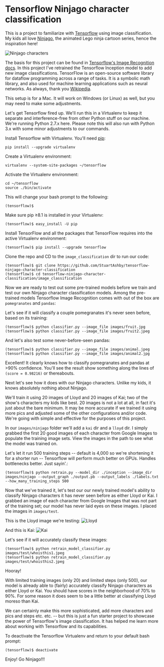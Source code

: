 # Tensorflow Ninjago character classification
This is a project to familiarize with [Tensorflow](https://www.tensorflow.org/) using image classification. My kids all love [Ninjago](https://en.wikipedia.org/wiki/Lego_Ninjago), the animated Lego ninja cartoon series, hence the inspiration here!

![Ninjago characters](https://www.sky.com/assets2/lego-ninjago-masters-of-spinjitzu-tile-bd99b78c.jpg)

The basis for this project can be found in [Tensorflow's Image Recognition docs](https://www.tensorflow.org/tutorials/image_recognition). In this project I've retrained the Tensorflow Inception model to add new image classifications. TensorFlow is an open-source software library for dataflow programming across a range of tasks. It is a symbolic math library, and also used for machine learning applications such as neural networks. As always, thank you [Wikipedia](https://en.wikipedia.org/wiki/TensorFlow).

This setup is for a Mac. It will work on Windows (or Linux) as well, but you may need to make some adjustments. 

Let's get Tensorflow fired up. We'll run this in a Virtualenv to keep it separate and interference-free from other Python stuff on our machine. We're running Python 2.7.x here. Please note this will also run with Python 3.x with some minor adjustments to our commands.

Install Tensorflow with Virtualenv. You'll need [pip](https://pip.pypa.io/en/stable/installing/):
```
pip install --upgrade virtualenv
```

Create a Virtualenv environment:
```
virtualenv --system-site-packages ~/tensorflow
```

Activate the Virtualenv environment:
```
cd ~/tensorflow
source ./bin/activate
```

This will change your bash prompt to the following:
```
(tensorflow)$ 
```

Make sure pip ≥8.1 is installed in your Virtualenv:
```
(tensorflow)$ easy_install -U pip
```

Install TensorFlow and all the packages that TensorFlow requires into the active Virtualenv environment:
```
(tensorflow)$ pip install --upgrade tensorflow
```

Clone the repo and CD to the ```image_classification``` dir to run our code:
```
(tensorflow)$ git clone https://github.com/StuartAshby/tensorflow-ninjago-character-classification
(tensorflow)$ cd tensorflow-ninjago-character-classification/image_classification
```

Now we are ready to test out some pre-trained models before we train and test our own Ninjago character classification models. Among the pre-trained models Tensorflow Image Recognition comes with out of the box are ```pomegranates``` and ```pandas```:

Let's see if it will classify a couple pomegranates it's never seen before, based on its training:
```
(tensorflow)$ python classifier.py --image_file images/fruit.jpg
(tensorflow)$ python classifier.py --image_file images/fruit2.jpeg
```

And let's also test some never-before-seen pandas:
```
(tensorflow)$ python classifier.py --image_file images/animal.jpeg
(tensorflow)$ python classifier.py --image_file images/animal2.jpg
```

Excellent! It clearly knows how to classify pomegranates and pandas at >90% confidence. You'll see the result show something along the lines of ```(score = 0.98216)``` or thereabouts.

Next let's see how it does with our Ninjago characters. Unlike my kids, it knows absolutely nothing about Ninjago. 

We'll train it using 20 images of Lloyd and 20 images of Kai; two of the show's characters my kids like best. 20 images is not a lot at all, in fact it's just about the bare minimum. It may be more accurate if we trained it using more pics and adjusted some of the other configurations and/or code. We're going with simple and effective for the purposes of this project.

In our ```images/ninjago``` folder we'll add a ```kai``` dir and a ```lloyd``` dir. I simply grabbed the first 20 good images of each character from Google Images to populate the training image sets. View the images in the path to see what the model was trained on.

Let's let it run 500 training steps -- default is 4,000 so we're shortening it for a shorter run -- Tensorflow will perform much better on GPUs. Handles bottlenecks better. Just sayin'.:
```
(tensorflow)$ python retrain.py --model_dir ./inception --image_dir images/ninjago --output_graph ./output.pb --output_labels ./labels.txt --how_many_training_steps 500
```

Now that we've trained it, let's test our our newly trained model's ability to classify Ninjago characters it has never seen before as either Lloyd or Kai. I grabbed an image of each character from Google Images that was not part of the training set; our model has never laid eyes on these images. I placed the images in ```images/test```.

This is the Lloyd image we're testing:
![Lloyd](https://85toys.com/1593-thickbox_default/lego-ninjago-lloyd-original-minifigure-njo226-from-set-70596.jpg)

And this is Kai:
![Kai](https://c.76.my/Malaysia/lego-ninjago-kai-sleeveless-minifigure-legoland-1504-06-Legoland@9.jpg)

Let's see if it will accurately classify these images:
```
(tensorflow)$ python retrain_model_classifier.py images/test/whoisthis1.jpeg
(tensorflow)$ python retrain_model_classifier.py images/test/whoisthis2.jpeg
```

Hooray! 

With limited training images (only 20) and limited steps (only 500), our model is already able to (fairly) accurately classify Ninjago characters as either Lloyd or Kai. You should have scores in the neighborhood of 70% to 90%. For some reason it does seem to be a little better at classifying Lloyd moreso than Kai.

We can certainly make this more sophisticated, add more characters and pics and steps etc. etc. -- but this is just a fun starter project to showcase the power of Tensorflow's image classification. It has helped me learn more about working with Tensorflow and its capabilities.

To deactivate the Tensorflow Virtualenv and return to your default bash prompt:
```
(tensorflow)$ deactivate
```

Enjoy! Go Ninjago!!!
